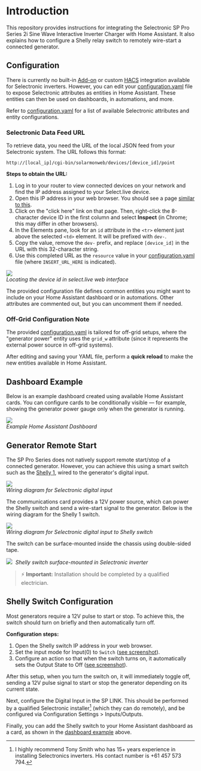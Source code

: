 # Introduction

This repository provides instructions for integrating the Selectronic SP Pro Series 2i Sine Wave Interactive Inverter Charger with Home Assistant. It also explains how to configure a Shelly relay switch to remotely wire-start a connected generator.

## Configuration

There is currently no built-in [Add-on](https://www.home-assistant.io/addons/) or custom [HACS](https://www.hacs.xyz/) integration available for Selectronic inverters. However, you can edit your [configuration.yaml](https://www.home-assistant.io/docs/configuration/) file to expose Selectronic attributes as entities in Home Assistant. These entities can then be used on dashboards, in automations, and more.

Refer to [configuration.yaml](configuration.yaml) for a list of available Selectronic attributes and entity configurations.

### Selectronic Data Feed URL

To retrieve data, you need the URL of the local JSON feed from your Selectronic system. The URL follows this format:

```
http://[local_ip]/cgi-bin/solarmonweb/devices/[device_id]/point
```

**Steps to obtain the URL:**

1. Log in to your router to view connected devices on your network and find the IP address assigned to your Select.live device.
2. Open this IP address in your web browser. You should see a page [similar to this](img/select-live.png).
3. Click on the "click here" link on that page. Then, right-click the 8-character device ID in the first column and select **Inspect** (in Chrome; this may differ in other browsers).
4. In the Elements pane, look for an `id` attribute in the `<tr>` element just above the selected `<td>` element. It will be prefixed with `dev-`.
5. Copy the value, remove the `dev-` prefix, and replace `[device_id]` in the URL with this 32-character string.
6. Use this completed URL as the `resource` value in your [configuration.yaml](configuration.yaml) file (where `INSERT_URL_HERE` is indicated).

<kbd> <img src="img/device-id.png" /> </kbd><br>_Locating the device id in select.live web interface_

The provided configuration file defines common entities you might want to include on your Home Assistant dashboard or in automations. Other attributes are commented out, but you can uncomment them if needed.

### Off-Grid Configuration Note

The provided [configuration.yaml](configuration.yaml) is tailored for off-grid setups, where the "generator power" entity uses the `grid_w` attribute (since it represents the external power source in off-grid systems).

After editing and saving your YAML file, perform a **quick reload** to make the new entities available in Home Assistant.

## Dashboard Example

Below is an example dashboard created using available Home Assistant cards. You can configure cards to be conditionally visible — for example, showing the generator power gauge only when the generator is running.

<kbd> <img src="img/dashboard.png" /> </kbd><br>_Example Home Assistant Dashboard_

## Generator Remote Start

The SP Pro Series does not natively support remote start/stop of a connected generator. However, you can achieve this using a smart switch such as the [Shelly 1](https://www.shelly.com/products/shelly-1-gen3), wired to the generator's digital input.

<kbd> <img src="img/wire-start.png" /> </kbd><br>_Wiring diagram for Selectronic digital input_

The communications card provides a 12V power source, which can power the Shelly switch and send a wire-start signal to the generator. Below is the wiring diagram for the Shelly 1 switch.

<kbd> <img src="img/shelly-switch-wiring.jpg" /> </kbd><br>_Wiring diagram for Selectronic digital input to Shelly switch_

The switch can be surface-mounted inside the chassis using double-sided tape.

<kbd> <img src="img/shelly-selectronic-install.jpg" /> </kbd>_Shelly switch surface-mounted in Selectronic inverter_

> ⚡ **Important:** Installation should be completed by a qualified electrician.

## Shelly Switch Configuration

Most generators require a 12V pulse to start or stop. To achieve this, the switch should turn on briefly and then automatically turn off.

**Configuration steps:**

1. Open the Shelly switch IP address in your web browser.
2. Set the input mode for Input(0) to `Switch` ([see screenshot](img/shelly-input-setting.png)).
3. Configure an action so that when the switch turns on, it automatically sets the Output State to Off ([see screenshot](img/shelly-output-action.png)).

After this setup, when you turn the switch on, it will immediately toggle off, sending a 12V pulse signal to start or stop the generator depending on its current state.

Next, configure the Digital Input in the SP LINK. This should be performed by a qualified Selectronic installer[^1] (which they can do remotely), and be configured via Configuration Settings > Inputs/Outputs.

Finally, you can add the Shelly switch to your Home Assistant dashboard as a card, as shown in the [dashboard example](#dashboard-example) above.

[^1]: I highly recommend Tony Smith who has 15+ years experience in installing Selectronics inverters. His contact number is +61 457 573 794.